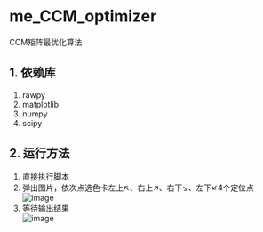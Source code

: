 # me_CCM_optimizer
CCM矩阵最优化算法
## 1. 依赖库
1. rawpy
2. matplotlib
3. numpy
4. scipy
## 2. 运行方法
1. 直接执行脚本
2. 弹出图片，依次点选色卡左上↖、右上↗、右下↘、左下↙4个定位点  
![image](https://user-images.githubusercontent.com/20084910/170171738-f1105a8b-c60f-4b5b-a29e-3b2d9d40abb8.png)
4. 等待输出结果  
![image](https://user-images.githubusercontent.com/20084910/170171877-8714e018-5d67-4534-b558-01bcda1204a2.png)
